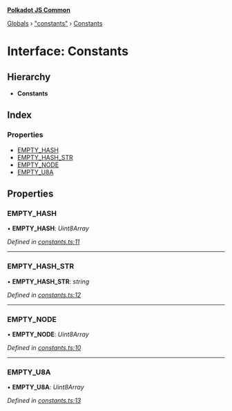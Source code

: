 **[Polkadot JS Common](../README.md)**

[Globals](../globals.md) › ["constants"](../modules/_constants_.md) › [Constants](_constants_.constants.md)

# Interface: Constants

## Hierarchy

* **Constants**

## Index

### Properties

* [EMPTY_HASH](_constants_.constants.md#empty_hash)
* [EMPTY_HASH_STR](_constants_.constants.md#empty_hash_str)
* [EMPTY_NODE](_constants_.constants.md#empty_node)
* [EMPTY_U8A](_constants_.constants.md#empty_u8a)

## Properties

###  EMPTY_HASH

• **EMPTY_HASH**: *Uint8Array*

*Defined in [constants.ts:11](https://github.com/polkadot-js/common/blob/e2ec7d0/packages/trie-db/src/constants.ts#L11)*

___

###  EMPTY_HASH_STR

• **EMPTY_HASH_STR**: *string*

*Defined in [constants.ts:12](https://github.com/polkadot-js/common/blob/e2ec7d0/packages/trie-db/src/constants.ts#L12)*

___

###  EMPTY_NODE

• **EMPTY_NODE**: *Uint8Array*

*Defined in [constants.ts:10](https://github.com/polkadot-js/common/blob/e2ec7d0/packages/trie-db/src/constants.ts#L10)*

___

###  EMPTY_U8A

• **EMPTY_U8A**: *Uint8Array*

*Defined in [constants.ts:13](https://github.com/polkadot-js/common/blob/e2ec7d0/packages/trie-db/src/constants.ts#L13)*